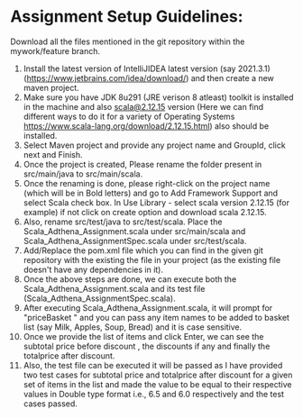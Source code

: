 # Assignment Setup Guidelines:
Download all the files mentioned in the git repository within the mywork/feature branch.
1. Install the latest version of IntelliJIDEA latest version (say 2021.3.1) (https://www.jetbrains.com/idea/download/) and then create a new maven project.
2. Make sure you have JDK 8u291 (JRE verison 8 atleast) toolkit is installed in the machine and also scala@2.12.15 version (Here we can find different ways to do it for a variety of Operating Systems https://www.scala-lang.org/download/2.12.15.html) also should be installed.
3. Select Maven project and provide any project name and GroupId, click next and Finish.
4. Once the project is created, Please rename the folder present in src/main/java to src/main/scala.
5. Once the renaming is done, please right-click on the project name (which will be in Bold letters) and go to Add Framework Support and select Scala check box. In Use Library - select scala version 2.12.15 (for example) if not click on create option and download scala 2.12.15.
6. Also, rename src/test/java to src/test/scala. Place the Scala_Adthena_Assignment.scala under src/main/scala and Scala_Adthena_AssignmentSpec.scala under src/test/scala.
7. Add/Replace the pom.xml file which you can find in the given git repository with the existing the file in your project (as the existing file doesn't have any dependencies in it).
8. Once the above steps are done, we can execute both the Scala_Adthena_Assignment.scala and its test file (Scala_Adthena_AssignmentSpec.scala).
9.  After executing Scala_Adthena_Assignment.scala, it will prompt for "priceBasket " and you can pass any item names to be added to basket list (say Milk, Apples, Soup, Bread) and it is case sensitive.
10.  Once we provide the list of items and click Enter, we can see the subtotal price before discount , the discounts if any and finally the totalprice after discount. 
11.  Also, the test file can be executed it will be passed as I have provided two test cases for subtotal price and totalprice after discount for a given set of items in the list and made the value to be equal to their respective values in Double type format i.e., 6.5 and 6.0 respectively and the test cases passed.

  
  
  
  
